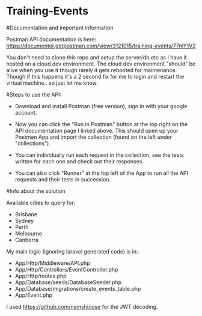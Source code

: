 # Training-Events

#Documentation and important information

Postman API documentation is here: https://documenter.getpostman.com/view/3121015/training-events/77mY1V2

You don't need to clone this repo and setup the server/db etc as I have it hosted on a cloud dev
environment. The cloud dev environment "should" be alive when you use it though rarely it 
gets rebooted for maintenance. Though if this happens it's a 2 second fix for me to login and 
restart the virtual machine.. so just let me know.

#Steps to use the API:

- Download and install Postman (free version), sign in with your google account. 

- Now you can click the "Run in Postman" button at the top right on the API documentation page I 
linked above. This should open up your Postman App and import the collection (found on the left under "collections").

- You can individually run each request in the collection, see the tests written for each one and 
check out their responses. 

- You can also click "Runner" at the top left of the App to run all the API requests and their 
tests in succession.

#Info about the solution

Available cities to query for: 

- Brisbane
- Sydney
- Perth
- Melbourne
- Canberra

My main logic (ignoring laravel generated code) is in:

- App/Http/Middleware/API.php
- App/Http/Controllers/EventController.php
- App/Http/routes.php
- App/Database/seeds/DatabaseSeeder.php
- App/Database/migrations/create_events_table.php
- App/Event.php

I used https://github.com/namshi/jose for the JWT decoding.
